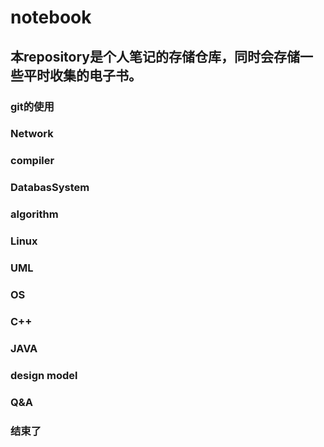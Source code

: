 # notebook
## 本repository是个人笔记的存储仓库，同时会存储一些平时收集的电子书。
### git的使用
### Network
### compiler
### DatabasSystem
### algorithm

### Linux

### UML

### OS

### C++

### JAVA

### design model

### Q&A

### 结束了
